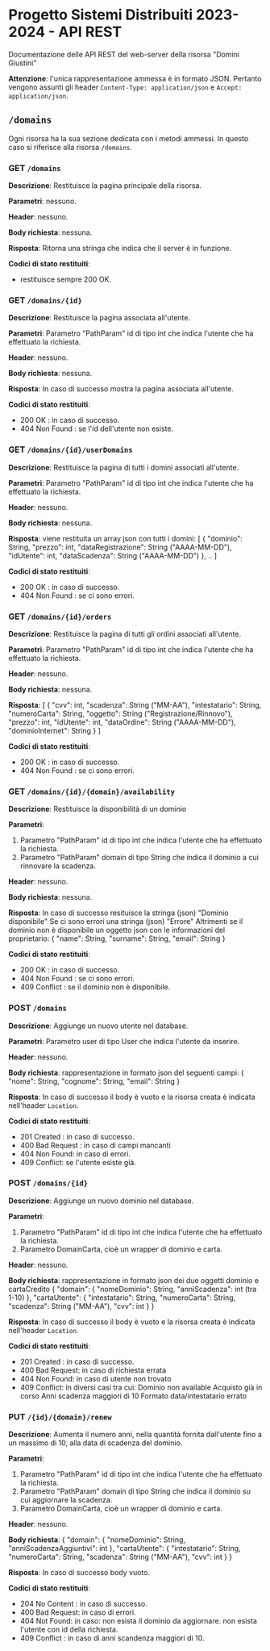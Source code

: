 # Progetto Sistemi Distribuiti 2023-2024 - API REST

Documentazione delle API REST del web-server della risorsa "Domini Giustini"

**Attenzione**: l'unica rappresentazione ammessa è in formato JSON. Pertanto vengono assunti gli header `Content-Type: application/json` e `Accept: application/json`.

## `/domains`

Ogni risorsa ha la sua sezione dedicata con i metodi ammessi. In questo caso si riferisce alla risorsa `/domains`.

### GET `/domains`

**Descrizione**: Restituisce la pagina principale della risorsa.

**Parametri**: nessuno.

**Header**: nessuno.

**Body richiesta**: nessuna.

**Risposta**: Ritorna una stringa che indica che il server è in funzione.

**Codici di stato restituiti**: 
* restituisce sempre 200 OK.


### GET `/domains/{id}`

**Descrizione**: Restituisce la pagina associata all'utente.

**Parametri**: Parametro "PathParam" id di tipo int che indica l'utente che ha effettuato la richiesta.

**Header**: nessuno.

**Body richiesta**: nessuna.

**Risposta**: In caso di successo mostra la pagina associata all'utente.

**Codici di stato restituiti**: 
* 200 OK : in caso di successo.
* 404 Non Found : se l'id dell'utente non esiste.


### GET `/domains/{id}/userDomains`

**Descrizione**: Restituisce la pagina di tutti i domini associati all'utente.

**Parametri**: Parametro "PathParam" id di tipo int che indica l'utente che ha effettuato la richiesta.

**Header**: nessuno.

**Body richiesta**: nessuna.

**Risposta**: viene restituita un array json con tutti i domini:
[
  {
    "dominio": String,
    "prezzo": int,
    "dataRegistrazione": String ("AAAA-MM-DD"),
    "idUtente": int,
    "dataScadenza": String ("AAAA-MM-DD")
  }, ..
]

**Codici di stato restituiti**: 
* 200 OK : in caso di successo.
* 404 Non Found : se ci sono errori.


### GET `/domains/{id}/orders`

**Descrizione**: Restituisce la pagina di tutti gli ordini associati all'utente.

**Parametri**: Parametro "PathParam" id di tipo int che indica l'utente che ha effettuato la richiesta.

**Header**: nessuno.

**Body richiesta**: nessuna.

**Risposta**: 
[
  {
    "cvv": int,
    "scadenza": String ("MM-AA"),
    "intestatario": String,
    "numeroCarta": String,
    "oggetto": String ("Registrazione/Rinnovo"),
    "prezzo": int,
    "idUtente": int,
    "dataOrdine": String ("AAAA-MM-DD"),
    "dominioInternet": String
  }
]

**Codici di stato restituiti**: 
* 200 OK : in caso di successo.
* 404 Non Found : se ci sono errori.


### GET `/domains/{id}/{domain}/availability`

**Descrizione**: Restituisce la disponibilità di un dominio

**Parametri**: 
1. Parametro "PathParam" id di tipo int che indica l'utente che ha effettuato la richiesta.
2. Parametro "PathParam" domain di tipo String che indica il dominio a cui rinnovare la scadenza.

**Header**: nessuno.

**Body richiesta**: nessuna.

**Risposta**: 
In caso di successo resituisce la stringa (json) "Dominio disponibile"
Se ci sono errori una stringa (json) "Errore"
Altrimenti se il dominio non è disponibile un oggetto json con le informazioni del proprietario:
{
    "name": String,
    "surname": String,
    "email": String
}

**Codici di stato restituiti**: 
* 200 OK : in caso di successo.
* 404 Non Found : se ci sono errori.
* 409 Conflict : se il dominio non è disponibile.


### POST `/domains`

**Descrizione**: Aggiunge un nuovo utente nel database.

**Parametri**: Parametro user di tipo User che indica l'utente da inserire.

**Header**: nessuno.

**Body richiesta**: rappresentazione in formato json del seguenti campi:
{
  "nome": String,
  "cognome": String,
  "email": String
}

**Risposta**: In caso di successo il body è vuoto e la risorsa creata è indicata nell'header `Location`.

**Codici di stato restituiti**:
* 201 Created : in caso di successo.
* 400 Bad Request : in caso di campi mancanti
* 404 Non Found: in caso di errori.
* 409 Conflict: se l'utente esiste già.

### POST `/domains/{id}`

**Descrizione**: Aggiunge un nuovo dominio nel database.

**Parametri**: 
1. Parametro "PathParam" id di tipo int che indica l'utente che ha effettuato la richiesta.
2. Parametro DomainCarta, cioè un wrapper di dominio e carta.

**Header**: nessuno.

**Body richiesta**: rappresentazione in formato json dei due oggetti dominio e cartaCredito
{
    "domain": {
        "nomeDominio": String,
        "anniScadenza": int (tra 1-10)
    },
    "cartaUtente": {
        "intestatario": String,
        "numeroCarta": String,
        "scadenza": String ("MM-AA"),
        "cvv": int
    }
}

**Risposta**: In caso di successo il body è vuoto e la risorsa creata è indicata nell'header `Location`.

**Codici di stato restituiti**:
* 201 Created : in caso di successo.
* 400 Bad Request: in caso di richiesta errata
* 404 Non Found: in caso di utente non trovato
* 409 Conflict: 
    in diversi casi tra cui: 
        Dominio non available
        Acquisto già in corso
        Anni scadenza maggiori di 10
        Formato data/intestatario errato
     

### PUT `/{id}/{domain}/renew`

**Descrizione**: Aumenta il numero anni, nella quantità fornita dall'utente fino a un massimo di 10, alla data di scadenza del dominio.

**Parametri**: 
1. Parametro "PathParam" id di tipo int che indica l'utente che ha effettuato la richiesta.
2. Parametro "PathParam" domain di tipo String che indica il dominio su cui aggiornare la scadenza.
3. Parametro DomainCarta, cioè un wrapper di dominio e carta.

**Header**: nessuno.

**Body richiesta**: 
{
    "domain": {
        "nomeDominio": String,
        "anniScadenzaAggiuntivi": int
    },
    "cartaUtente": {
        "intestatario": String,
        "numeroCarta": String,
        "scadenza": String ("MM-AA"),
        "cvv": int
    }
}

**Risposta**: In caso di successo body vuoto.

**Codici di stato restituiti**:
* 204 No Content : in caso di successo.
* 400 Bad Request: in caso di errori.
* 404 Not Found: 
    in caso:
      non esista il dominio da aggiornare.
      non esista l'utente con id della richiesta.
* 409 Conflict : in caso di anni scandenza maggiori di 10.
